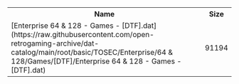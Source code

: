 <table>
<tr><th>Name</th><th>Size</th></tr>
<tr><td>
[Enterprise 64 & 128 - Games - [DTF].dat](https://raw.githubusercontent.com/open-retrogaming-archive/dat-catalog/main/root/basic/TOSEC/Enterprise/64 & 128/Games/[DTF]/Enterprise 64 & 128 - Games - [DTF].dat)
</td><td>91194</td></tr>
</table>
